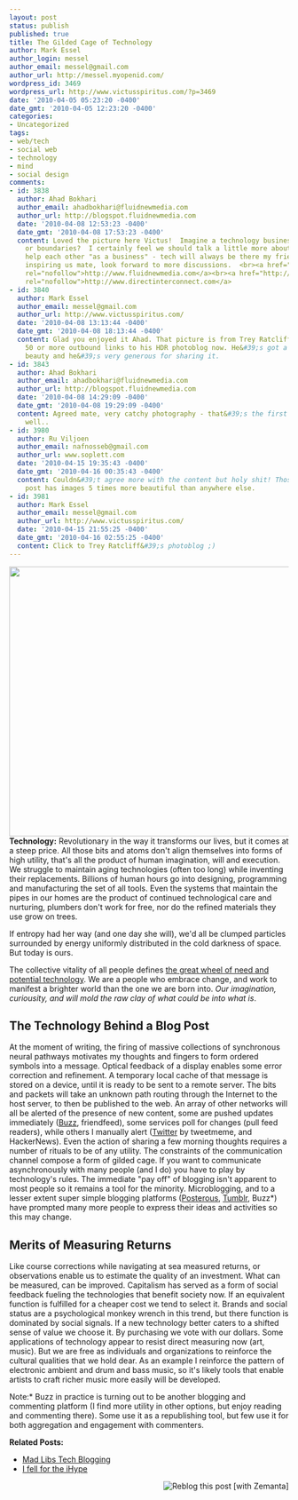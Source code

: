 ```yaml
---
layout: post
status: publish
published: true
title: The Gilded Cage of Technology
author: Mark Essel
author_login: messel
author_email: messel@gmail.com
author_url: http://messel.myopenid.com/
wordpress_id: 3469
wordpress_url: http://www.victusspiritus.com/?p=3469
date: '2010-04-05 05:23:20 -0400'
date_gmt: '2010-04-05 12:23:20 -0400'
categories:
- Uncategorized
tags:
- web/tech
- social web
- technology
- mind
- social design
comments:
- id: 3838
  author: Ahad Bokhari
  author_email: ahadbokhari@fluidnewmedia.com
  author_url: http://blogspot.fluidnewmedia.com
  date: '2010-04-08 12:53:23 -0400'
  date_gmt: '2010-04-08 17:53:23 -0400'
  content: Loved the picture here Victus!  Imagine a technology business without regulation,
    or boundaries?  I certainly feel we should talk a little more about how we can
    help each other "as a business" - tech will always be there my friend.  <br><br>Always
    inspiring us mate, look forward to more discussions.  <br><a href="http://www.fluidnewmedia.com"
    rel="nofollow">http://www.fluidnewmedia.com</a><br><a href="http://www.directinterconnect.com"
    rel="nofollow">http://www.directinterconnect.com</a>
- id: 3840
  author: Mark Essel
  author_email: messel@gmail.com
  author_url: http://www.victusspiritus.com/
  date: '2010-04-08 13:13:44 -0400'
  date_gmt: '2010-04-08 18:13:44 -0400'
  content: Glad you enjoyed it Ahad. That picture is from Trey Ratcliff. I have about
    50 or more outbound links to his HDR photoblog now. He&#39;s got a great eye for
    beauty and he&#39;s very generous for sharing it.
- id: 3843
  author: Ahad Bokhari
  author_email: ahadbokhari@fluidnewmedia.com
  author_url: http://blogspot.fluidnewmedia.com
  date: '2010-04-08 14:29:09 -0400'
  date_gmt: '2010-04-08 19:29:09 -0400'
  content: Agreed mate, very catchy photography - that&#39;s the first post i read.  Be
    well..
- id: 3980
  author: Ru Viljoen
  author_email: nafnosseb@gmail.com
  author_url: www.soplett.com
  date: '2010-04-15 19:35:43 -0400'
  date_gmt: '2010-04-16 00:35:43 -0400'
  content: Couldn&#39;t agree more with the content but holy shit! Those images. Every
    post has images 5 times more beautiful than anywhere else.
- id: 3981
  author: Mark Essel
  author_email: messel@gmail.com
  author_url: http://www.victusspiritus.com/
  date: '2010-04-15 21:55:25 -0400'
  date_gmt: '2010-04-16 02:55:25 -0400'
  content: Click to Trey Ratcliff&#39;s photoblog ;)
---
```

<p><a href="http://www.stuckincustoms.com/2010/03/28/the-lime-couches/"><img class="aligncenter size-full wp-image-3470" title="GildedCage" src="http://www.victusspiritus.com/wp-content/uploads/2010/04/GildedCage.jpg" alt="" width="600" height="486" /></a><br />
<strong>Technology:</strong> Revolutionary in the way it transforms our lives, but it comes at a steep price. All those bits and atoms don't align themselves into forms of high utility, that's all the product of human imagination, will and execution. We struggle to maintain aging technologies (often too long) while inventing their replacements. Billions of human hours go into designing, programming and manufacturing the set of all tools. Even the systems that maintain the pipes in our homes are the product of continued technological care and nurturing, plumbers don't work for free, nor do the refined materials they use grow on trees.</p>
<p>If entropy had her way (and one day she will), we'd all be clumped particles surrounded by energy uniformly distributed in the cold darkness of space. But today is ours.</p>
<p>The collective vitality of all people defines <a href="http://www.victusspiritus.com/2010/01/12/the-wheel-of-need-the-landscape-of-potential-technology/">the great wheel of need and potential technology</a>. We are a people who embrace change, and work to manifest a brighter world than the one we are born into. <em>Our imagination, curiousity, and will mold the raw clay of what could be into what is</em>.</p>
<h2>The Technology Behind a Blog Post</h2>
<p>At the moment of writing, the firing of massive collections of synchronous neural pathways motivates my thoughts and fingers to form ordered symbols into a message. Optical feedback of a display enables some error correction and refinement. A temporary local cache of that message is stored on a device, until it is ready to be sent to a remote server. The bits and packets will take an unknown path routing through the Internet to the host server, to then be published to the web. An array of other networks will all be alerted of the presence of new content, some are pushed updates immediately (<a href="http://www.google.com/buzz">Buzz</a>, friendfeed), some services poll for changes (pull feed readers), while others I manually alert (<a class="zem_slink" title="Twitter" rel="homepage" href="http://twitter.com">Twitter</a> by tweetmeme, and HackerNews). Even the action of sharing a few morning thoughts requires a number of rituals to be of any utility. The constraints of the communication channel compose a form of gilded cage. If you want to communicate asynchronously with many people (and I do) you have to play by technology's rules. The immediate "pay off" of blogging isn't apparent to most people so it remains a tool for the minority. Microblogging, and to a lesser extent super simple blogging platforms (<a class="zem_slink" title="Posterous" rel="homepage" href="http://www.posterous.com">Posterous</a>, <a class="zem_slink" title="Tumblr" rel="homepage" href="http://tumblr.com">Tumblr</a>, Buzz*) have prompted many more people to express their ideas and activities so this may change.</p>
<h2>Merits of Measuring Returns</h2>
<p>Like course corrections while navigating at sea measured returns, or observations enable us to estimate the quality of an investment. What can be measured, can be improved. Capitalism has served as a form of social feedback fueling the technologies that benefit society now. If an equivalent function is fulfilled for a cheaper cost we tend to select it. Brands and social status are a psychological monkey wrench in this trend, but there function is dominated by social signals. If a new technology better caters to a shifted sense of value we choose it. By purchasing we vote with our dollars. Some applications of technology appear to resist direct measuring now (art, music). But we are free as individuals and organizations to reinforce the cultural qualities that we hold dear. As an example I reinforce the pattern of electronic ambient and drum and bass music, so it's likely tools that enable artists to craft richer music more easily will be developed.</p>
<p>Note:* Buzz in practice is turning out to be another blogging and commenting platform (I find more utility in other options, but enjoy reading and commenting there). Some use it as a republishing tool, but few use it for both aggregation and engagement with commenters.</p>
<p><strong>Related Posts:</strong></p>
<ul>
<li><a href="http://www.victusspiritus.com/2010/04/02/mad-libs-tech-blogging/">Mad Libs Tech Blogging</a></li>
<li><a href="http://www.victusspiritus.com/2010/04/04/i-fell-for-the-ihype/">I fell for the iHype</a></li>
</ul>
<div class="zemanta-pixie" style="margin-top: 10px; height: 15px;"><a class="zemanta-pixie-a" title="Reblog this post [with Zemanta]" href="http://reblog.zemanta.com/zemified/7439efc0-08da-4cab-a46d-1867d0b8fc79/"><img class="zemanta-pixie-img" style="border: medium none; float: right;" src="http://img.zemanta.com/reblog_e.png?x-id=7439efc0-08da-4cab-a46d-1867d0b8fc79" alt="Reblog this post [with Zemanta]" /></a><span class="zem-script more-related pretty-attribution"><script src="http://static.zemanta.com/readside/loader.js" type="text/javascript"></script></span></div>
